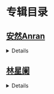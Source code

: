 # 专辑目录
## [安然Anran](https://github.com/whaogx/Image/tree/main/%E5%AE%89%E7%84%B6Anran)
<details>

>- **<h3>[NO.9506](https://github.com/whaogx/Image/blob/main/%E5%AE%89%E7%84%B6Anran/No.9506.md)</h3>**
>- **<h3>[NO.9399](https://github.com/whaogx/Image/blob/main/%E5%AE%89%E7%84%B6Anran/No.9399.md)</h3>**
>- **<h3>[NO.9362](https://github.com/whaogx/Image/blob/main/%E5%AE%89%E7%84%B6Anran/No.9362.md)</h3>**
>- **<h3>[NO.9256](https://github.com/whaogx/Image/blob/main/%E5%AE%89%E7%84%B6Anran/No.9256.md)</h3>**
>- **<h3>[NO.9223](https://github.com/whaogx/Image/blob/main/%E5%AE%89%E7%84%B6Anran/No.9223.md)</h3>**
>- **<h3>[NO.9138](https://github.com/whaogx/Image/blob/main/%E5%AE%89%E7%84%B6Anran/No.9138.md)</h3>**
>- **<h3>[NO.9041](https://github.com/whaogx/Image/blob/main/%E5%AE%89%E7%84%B6Anran/No.9041.md)</h3>**
>- **<h3>[NO.9009](https://github.com/whaogx/Image/blob/main/%E5%AE%89%E7%84%B6Anran/No.9009.md)</h3>**
>- **<h3>[NO.8829](https://github.com/whaogx/Image/blob/main/%E5%AE%89%E7%84%B6Anran/No.8829.md)</h3>**
>- **<h3>[NO.8649](https://github.com/whaogx/Image/blob/main/%E5%AE%89%E7%84%B6Anran/No.8649.md)</h3>**
>- **<h3>[NO.8612](https://github.com/whaogx/Image/blob/main/%E5%AE%89%E7%84%B6Anran/No.8612.md)</h3>**
>- **<h3>[NO.8577](https://github.com/whaogx/Image/blob/main/%E5%AE%89%E7%84%B6Anran/No.8577.md)</h3>**
>- **<h3>[NO.8362](https://github.com/whaogx/Image/blob/main/%E5%AE%89%E7%84%B6Anran/No.8362.md)</h3>**
</details>


## [林星阑](https://github.com/whaogx/Image/tree/main/%E6%9E%97%E6%98%9F%E9%98%91)
<details>
  
>- **<h3>[NO.9528](https://github.com/whaogx/Image/blob/main/%E6%9E%97%E6%98%9F%E9%98%91/No.9528.md)</h3>**
>- **<h3>[NO.9299](https://github.com/whaogx/Image/blob/main/%E6%9E%97%E6%98%9F%E9%98%91/No.9299.md)</h3>**
>- **<h3>[NO.9109](https://github.com/whaogx/Image/blob/main/%E6%9E%97%E6%98%9F%E9%98%91/No.9109.md)</h3>**
>- **<h3>[NO.8682](https://github.com/whaogx/Image/blob/main/%E6%9E%97%E6%98%9F%E9%98%91/No.8682.md)</h3>**
>- **<h3>[NO.8307](https://github.com/whaogx/Image/blob/main/%E6%9E%97%E6%98%9F%E9%98%91/No.8307.md)</h3>**
>- **<h3>[NO.8231](https://github.com/whaogx/Image/blob/main/%E6%9E%97%E6%98%9F%E9%98%91/No.8231.md)</h3>**
>- **<h3>[NO.8045](https://github.com/whaogx/Image/blob/main/%E6%9E%97%E6%98%9F%E9%98%91/No.8045.md)</h3>**
>- **<h3>[NO.7852](https://github.com/whaogx/Image/blob/main/%E6%9E%97%E6%98%9F%E9%98%91/No.7852.md)</h3>**
>- **<h3>[NO.7745](https://github.com/whaogx/Image/blob/main/%E6%9E%97%E6%98%9F%E9%98%91/No.7745.md)</h3>**
>- **<h3>[NO.7605](https://github.com/whaogx/Image/blob/main/%E6%9E%97%E6%98%9F%E9%98%91/No.7605.md)</h3>**
>- **<h3>[NO.7297](https://github.com/whaogx/Image/blob/main/%E6%9E%97%E6%98%9F%E9%98%91/No.7297.md)</h3>**
>- **<h3>[NO.7147](https://github.com/whaogx/Image/blob/main/%E6%9E%97%E6%98%9F%E9%98%91/No.7147.md)</h3>**
>- **<h3>[NO.6762](https://github.com/whaogx/Image/blob/main/%E6%9E%97%E6%98%9F%E9%98%91/No.6762.md)</h3>**
>- **<h3>[NO.6600](https://github.com/whaogx/Image/blob/main/%E6%9E%97%E6%98%9F%E9%98%91/No.6600.md)</h3>**
>- **<h3>[NO.6346](https://github.com/whaogx/Image/blob/main/%E6%9E%97%E6%98%9F%E9%98%91/No.6346.md)</h3>**
>- **<h3>[NO.6208](https://github.com/whaogx/Image/blob/main/%E6%9E%97%E6%98%9F%E9%98%91/No.6208.md)</h3>**
</details>
